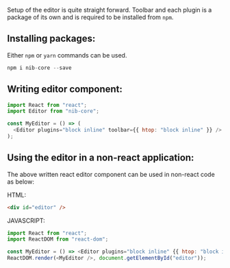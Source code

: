 Setup of the editor is quite straight forward. Toolbar and each plugin is a package of its own and is required to be installed from `npm`.

## Installing packages:

Either `npm` or `yarn` commands can be used.

```js static
npm i nib-core --save
```

## Writing editor component:

```js static
import React from "react";
import Editor from "nib-core";

const MyEditor = () => (
  <Editor plugins="block inline" toolbar={{ htop: "block inline" }} />
);
```

## Using the editor in a non-react application:

The above written react editor component can be used in non-react code as below:

HTML:

```html static
<div id="editor" />
```

JAVASCRIPT:

```js static
import React from "react";
import ReactDOM from "react-dom";

const MyEditor = () => <Editor plugins="block inline" {{ htop: "block inline" }} />;
ReactDOM.render(<MyEditor />, document.getElementById("editor"));
```
